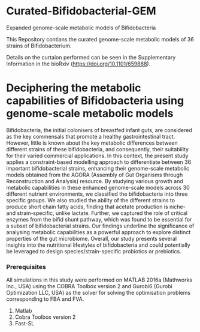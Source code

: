 # Curated-Bifidobacterial-GEM
Expanded genome-scale metabolic models of Bifidobacteria

This Repository contians the curated genome-scale metabolic models of 36 strains of Bifidobacterium.

Details on the curtaion performed can be seen in the Supplementary Information in the bioRxiv (https://doi.org/10.1101/659888).

# Deciphering the metabolic capabilities of Bifidobacteria using genome-scale metabolic models

Bifidobacteria, the initial colonisers of breastfed infant guts, are considered as the key commensals that promote a healthy gastrointestinal tract. However, little is known about the key metabolic differences between different strains of these bifidobacteria, and consequently, their suitability for their varied commercial applications. In this context, the present study applies a constraint-based modelling approach to differentiate between 36 important bifidobacterial strains, enhancing their genome-scale metabolic models obtained from the AGORA (Assembly of Gut Organisms through Reconstruction and Analysis) resource. By studying various growth and metabolic capabilities in these enhanced genome-scale models across 30 different nutrient environments, we classified the bifidobacteria into three specific groups. We also studied the ability of the different strains to produce short chain fatty acids, finding that acetate production is niche- and strain-specific, unlike lactate. Further, we captured the role of critical enzymes from the bifid shunt pathway, which was found to be essential for a subset of bifidobacterial strains. Our findings underline the significance of analysing metabolic capabilities as a powerful approach to explore distinct properties of the gut microbiome. Overall, our study presents several insights into the nutritional lifestyles of bifidobacteria and could potentially be leveraged to design species/strain-specific probiotics or prebiotics.  


### Prerequisites

All simulations in this study were performed on MATLAB 2016a (Mathworks Inc., USA) using the COBRA Toolbox   version 2 and Gurobi6 (Gurobi Optimization LLC, USA) as the solver for solving the optimisation problems corresponding to FBA and FVA. 

1. Matlab
2. Cobra Toolbox version 2
3. Fast-SL











